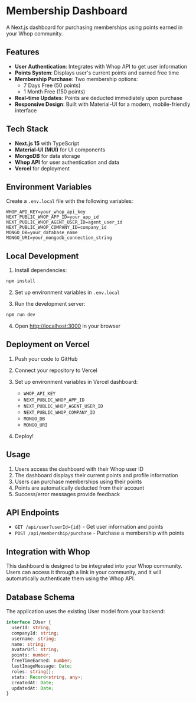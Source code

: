 # Membership Dashboard

A Next.js dashboard for purchasing memberships using points earned in your Whop community.

## Features

- **User Authentication**: Integrates with Whop API to get user information
- **Points System**: Displays user's current points and earned free time
- **Membership Purchase**: Two membership options:
  - 7 Days Free (50 points)
  - 1 Month Free (150 points)
- **Real-time Updates**: Points are deducted immediately upon purchase
- **Responsive Design**: Built with Material-UI for a modern, mobile-friendly interface

## Tech Stack

- **Next.js 15** with TypeScript
- **Material-UI (MUI)** for UI components
- **MongoDB** for data storage
- **Whop API** for user authentication and data
- **Vercel** for deployment

## Environment Variables

Create a `.env.local` file with the following variables:

```env
WHOP_API_KEY=your_whop_api_key
NEXT_PUBLIC_WHOP_APP_ID=your_app_id
NEXT_PUBLIC_WHOP_AGENT_USER_ID=agent_user_id
NEXT_PUBLIC_WHOP_COMPANY_ID=company_id
MONGO_DB=your_database_name
MONGO_URI=your_mongodb_connection_string
```

## Local Development

1. Install dependencies:
```bash
npm install
```

2. Set up environment variables in `.env.local`

3. Run the development server:
```bash
npm run dev
```

4. Open [http://localhost:3000](http://localhost:3000) in your browser

## Deployment on Vercel

1. Push your code to GitHub

2. Connect your repository to Vercel

3. Set up environment variables in Vercel dashboard:
   - `WHOP_API_KEY`
   - `NEXT_PUBLIC_WHOP_APP_ID`
   - `NEXT_PUBLIC_WHOP_AGENT_USER_ID`
   - `NEXT_PUBLIC_WHOP_COMPANY_ID`
   - `MONGO_DB`
   - `MONGO_URI`

4. Deploy!

## Usage

1. Users access the dashboard with their Whop user ID
2. The dashboard displays their current points and profile information
3. Users can purchase memberships using their points
4. Points are automatically deducted from their account
5. Success/error messages provide feedback

## API Endpoints

- `GET /api/user?userId={id}` - Get user information and points
- `POST /api/membership/purchase` - Purchase a membership with points

## Integration with Whop

This dashboard is designed to be integrated into your Whop community. Users can access it through a link in your community, and it will automatically authenticate them using the Whop API.

## Database Schema

The application uses the existing User model from your backend:

```typescript
interface IUser {
  userId: string;
  companyId: string;
  username: string;
  name: string;
  avatarUrl: string;
  points: number;
  freeTimeEarned: number;
  lastImageMessage: Date;
  roles: string[];
  stats: Record<string, any>;
  createdAt: Date;
  updatedAt: Date;
}
```